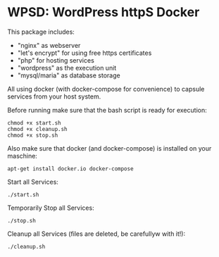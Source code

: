 # WPSD: WordPress httpS Docker

This package includes:

- "nginx" as webserver
- "let's encrypt" for using free https certificates
- "php" for hosting services
- "wordpress" as the execution unit
- "mysql/maria" as database storage

All using docker (with docker-compose for convenience) to capsule services from your host system.


Before running make sure that the bash script is ready for execution:
   
    chmod +x start.sh
    chmod +x cleanup.sh
    chmod +x stop.sh


Also make sure that docker (and docker-compose) is installed on your maschine:

    apt-get install docker.io docker-compose


Start all Services:

    ./start.sh


Temporarily Stop all Services:

    ./stop.sh


Cleanup all Services (files are deleted, be carefullyw with it!):

    ./cleanup.sh